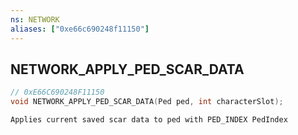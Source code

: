 ```yaml
---
ns: NETWORK
aliases: ["0xe66c690248f11150"]
---
```

## NETWORK_APPLY_PED_SCAR_DATA

```c
// 0xE66C690248F11150
void NETWORK_APPLY_PED_SCAR_DATA(Ped ped, int characterSlot);
```

```
Applies current saved scar data to ped with PED_INDEX PedIndex
```

